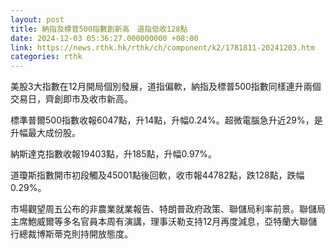 ```yaml
---
layout: post
title: 納指及標普500指數創新高　道指低收128點
date: 2024-12-03 05:36:27.000000000 +08:00
link: https://news.rthk.hk/rthk/ch/component/k2/1781811-20241203.htm
categories: rthk
---
```


美股3大指數在12月開局個別發展，道指偏軟，納指及標普500指數同樣連升兩個交易日，齊創即市及收市新高。

標準普爾500指數收報6047點，升14點，升幅0.24%。超微電腦急升近29%，是升幅最大成份股。

納斯達克指數收報19403點，升185點，升幅0.97%。

道瓊斯指數開市初段觸及45001點後回軟，收市報44782點，跌128點，跌幅0.29%。

市場觀望周五公布的非農業就業報告、特朗普政府政策、聯儲局利率前景。聯儲局主席鮑威爾等多名官員本周有演講，理事沃勒支持12月再度減息，亞特蘭大聯儲行總裁博斯蒂克則持開放態度。
